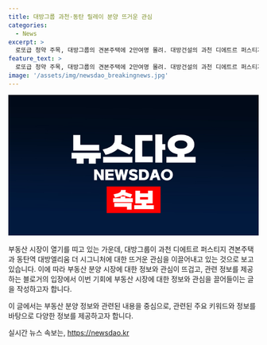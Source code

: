 ```yaml
---
title: 대방그룹 과천·동탄 릴레이 분양 뜨거운 관심
categories:
  - News
excerpt: >
  로또급 청약 주목, 대방그룹의 견본주택에 2만여명 몰려. 대방건설의 과천 디에트르 퍼스티지 견본주택은 주말 2만여명의 방문객으로 최고 500m의 대기줄 형성. 동탄2신도시 동탄역 대방엘리움 더 시그니처도 모집공고 후 뜨거운 관심. 두 단지는 분양가 상한제 적용으로 시세차익을 노릴 수 있는 로또급 청약으로 평가 받고 있음. 대방그룹의 부동산 시장 열기가 고조되고 있음.
feature_text: >
  로또급 청약 주목, 대방그룹의 견본주택에 2만여명 몰려. 대방건설의 과천 디에트르 퍼스티지 견본주택은 주말 2만여명의 방문객으로 최고 500m의 대기줄 형성. 동탄2신도시 동탄역 대방엘리움 더 시그니처도 모집공고 후 뜨거운 관심. 두 단지는 분양가 상한제 적용으로 시세차익을 노릴 수 있는 로또급 청약으로 평가 받고 있음. 대방그룹의 부동산 시장 열기가 고조되고 있음.
image: '/assets/img/newsdao_breakingnews.jpg'
---
```


<p><img src="/assets/img/newsdao_breakingnews.jpg" alt="flaretime 속보" /></p>

<p>부동산 시장이 열기를 띠고 있는 가운데, 대방그룹이 과천 디에트르 퍼스티지 견본주택과 동탄역 대방엘리움 더 시그니처에 대한 뜨거운 관심을 이끌어내고 있는 것으로 보고 있습니다. 이에 따라 부동산 분양 시장에 대한 정보와 관심이 뜨겁고, 관련 정보를 제공하는 블로거의 입장에서 이번 기회에 부동산 시장에 대한 정보와 관심을 끌어들이는 글을 작성하고자 합니다. </p>

<p>이 글에서는 부동산 분양 정보와 관련된 내용을 중심으로, 관련된 주요 키워드와 정보를 바탕으로 다양한 정보를 제공하고자 합니다.</p>
실시간 뉴스 속보는, <a href="https://newsdao.kr" rel="dofollow">https://newsdao.kr</a>



